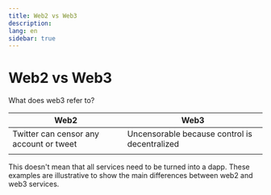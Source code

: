 ```yaml
---
title: Web2 vs Web3
description:
lang: en
sidebar: true
---
```


# Web2 vs Web3

What does web3 refer to?

| Web2                                    | Web3                                          |
| --------------------------------------- | --------------------------------------------- |
| Twitter can censor any account or tweet | Uncensorable because control is decentralized |
|                                         |                                               |

This doesn't mean that all services need to be turned into a dapp. These examples are illustrative to show the main differences between web2 and web3 services.

